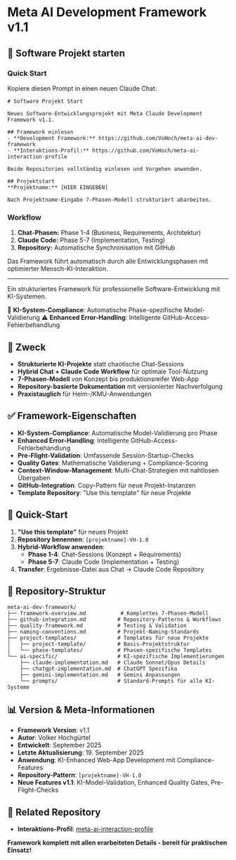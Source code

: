 # Meta AI Development Framework v1.1

## 🚀 Software Projekt starten

### Quick Start
Kopiere diesen Prompt in einen neuen Claude Chat:

```
# Software Projekt Start

Neues Software-Entwicklungsprojekt mit Meta Claude Development Framework v1.1.

## Framework einlesen
- **Development Framework:** https://github.com/VoHoch/meta-ai-dev-framework
- **Interaktions-Profil:** https://github.com/VoHoch/meta-ai-interaction-profile

Beide Repositories vollständig einlesen und Vorgehen anwenden.

## Projektstart
**Projektname:** [HIER EINGEBEN]

Nach Projektname-Eingabe 7-Phasen-Modell strukturiert abarbeiten.
```

### Workflow
1. **Chat-Phasen:** Phase 1-4 (Business, Requirements, Architektur)
2. **Claude Code:** Phase 5-7 (Implementation, Testing)
3. **Repository:** Automatische Synchronisation mit GitHub

Das Framework führt automatisch durch alle Entwicklungsphasen mit optimierter Mensch-KI-Interaktion.

---

Ein strukturiertes Framework für professionelle Software-Entwicklung mit KI-Systemen.

🚨 **KI-System-Compliance**: Automatische Phase-spezifische Model-Validierung
⚠️ **Enhanced Error-Handling**: Intelligente GitHub-Access-Fehlerbehandlung

## 🎯 Zweck
- **Strukturierte KI-Projekte** statt chaotische Chat-Sessions
- **Hybrid Chat + Claude Code Workflow** für optimale Tool-Nutzung
- **7-Phasen-Modell** von Konzept bis produktionsreifer Web-App
- **Repository-basierte Dokumentation** mit versionierter Nachverfolgung
- **Praxistauglich** für Heim-/KMU-Anwendungen

## ✅ Framework-Eigenschaften
- **KI-System-Compliance**: Automatische Model-Validierung pro Phase
- **Enhanced Error-Handling**: Intelligente GitHub-Access-Fehlerbehandlung
- **Pre-Flight-Validation**: Umfassende Session-Startup-Checks
- **Quality Gates**: Mathematische Validierung + Compliance-Scoring
- **Context-Window-Management**: Multi-Chat-Strategien mit nahtlosen Übergaben
- **GitHub-Integration**: Copy-Pattern für neue Projekt-Instanzen
- **Template Repository**: "Use this template" für neue Projekte

## 🚀 Quick-Start
1. **"Use this template"** für neues Projekt
2. **Repository benennen**: `[projektname]-VH-1.0`
3. **Hybrid-Workflow anwenden**:
   - **Phase 1-4**: Chat-Sessions (Konzept + Requirements)
   - **Phase 5-7**: Claude Code (Implementation + Testing)
4. **Transfer**: Ergebnisse-Datei aus Chat → Claude Code Repository

## 📁 Repository-Struktur
```
meta-ai-dev-framework/
├── framework-overview.md           # Komplettes 7-Phasen-Modell
├── github-integration.md          # Repository-Patterns & Workflows
├── quality-framework.md           # Testing & Validation
├── naming-conventions.md          # Projekt-Naming-Standards
├── project-templates/             # Templates für neue Projekte
│   ├── project-template/          # Basis-Projektstruktur
│   └── phase-templates/           # Phasen-spezifische Templates
└── ai-specific/                   # KI-spezifische Implementierungen
    ├── claude-implementation.md   # Claude Sonnet/Opus Details
    ├── chatgpt-implementation.md  # ChatGPT Spezifika
    ├── gemini-implementation.md   # Gemini Anpassungen
    └── prompts/                   # Standard-Prompts für alle KI-Systeme
```

## 📊 Version & Meta-Informationen
- **Framework Version**: v1.1
- **Autor**: Volker Hochgürtel
- **Entwickelt**: September 2025
- **Letzte Aktualisierung**: 19. September 2025
- **Anwendung**: KI-Enhanced Web-App Development mit Compliance-Features
- **Repository-Pattern**: `[projektname]-VH-1.0`
- **Neue Features v1.1**: KI-Model-Validation, Enhanced Quality Gates, Pre-Flight-Checks

## 🔗 Related Repository
- **Interaktions-Profil**: [meta-ai-interaction-profile](https://github.com/VoHoch/meta-ai-interaction-profile)

**Framework komplett mit allen erarbeiteten Details - bereit für praktischen Einsatz!**
